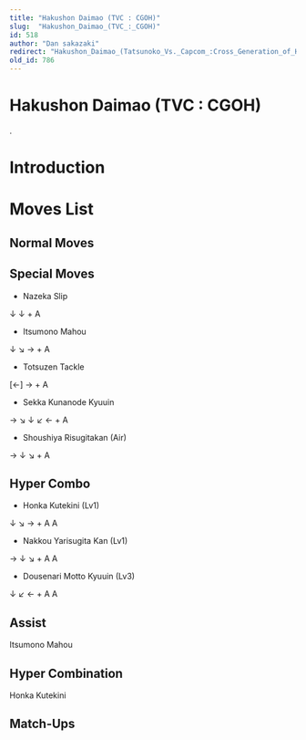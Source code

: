 ```yaml
---
title: "Hakushon Daimao (TVC : CGOH)"
slug:  "Hakushon_Daimao_(TVC_:_CGOH)"
id: 518
author: "Dan sakazaki"
redirect: "Hakushon_Daimao_(Tatsunoko_Vs._Capcom_:Cross_Generation_of_Heroes)"
old_id: 786
---
```


# Hakushon Daimao (TVC : CGOH)

.

# Introduction

# Moves List

## Normal Moves

## Special Moves

- Nazeka Slip  

↓ ↓ + A

- Itsumono Mahou  

↓ ↘ → + A

- Totsuzen Tackle  

\[←\] → + A

- Sekka Kunanode Kyuuin  

→ ↘ ↓ ↙ ← + A

- Shoushiya Risugitakan (Air)  

→ ↓ ↘ + A

## Hyper Combo

- Honka Kutekini (Lv1)  

↓ ↘ → + A A

- Nakkou Yarisugita Kan (Lv1)  

→ ↓ ↘ + A A

- Dousenari Motto Kyuuin (Lv3)  

↓ ↙ ← + A A

## Assist

Itsumono Mahou

## Hyper Combination

Honka Kutekini

## Match-Ups
